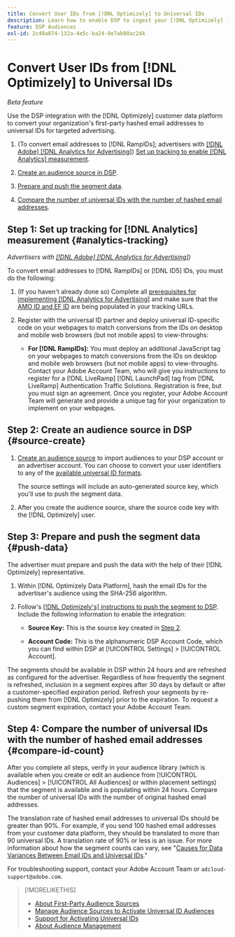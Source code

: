 ```yaml
---
title: Convert User IDs from [!DNL Optimizely] to Universal IDs
description: Learn how to enable DSP to ingest your [!DNL Optimizely] first-party segments.
feature: DSP Audiences
exl-id: 2c48a874-132a-4e5c-ba24-0e7ab80ac2d4
---
```

# Convert User IDs from [!DNL Optimizely] to Universal IDs

*Beta feature*

Use the DSP integration with the [!DNL Optimizely] customer data platform to convert your organization's first-party hashed email addresses to universal IDs for targeted advertising.

1. (To convert email addresses to [!DNL RampIDs]<!-- or [!DNL ID5] IDs -->; advertisers with [[!DNL Adobe] [!DNL Analytics for Advertising]](/help/integrations/analytics/overview.md)) [Set up tracking to enable [!DNL Analytics] measurement](#analytics-tracking).

1. [Create an audience source in DSP](#source-create).

1. [Prepare and push the segment data](#push-data).

1. [Compare the number of universal IDs with the number of hashed email addresses](#compare-id-count).

## Step 1: Set up tracking for [!DNL Analytics] measurement {#analytics-tracking}

*Advertisers with [[!DNL Adobe] [!DNL Analytics for Advertising]](/help/integrations/analytics/overview.md))*

To convert email addresses to [!DNL RampIDs] or [!DNL ID5] IDs, you must do the following:

1. (If you haven't already done so) Complete all [prerequisites for implementing [!DNL Analytics for Advertising]](/help/integrations/analytics/prerequisites.md) and make sure that the [AMO ID and EF ID](/help/integrations/analytics/ids.md) are being populated in your tracking URLs.
   
1. Register with the universal ID partner and deploy universal ID-specific code on your webpages to match conversions from the IDs on desktop and mobile web browsers (but not mobile apps) to view-throughs:
   
   * **For [!DNL RampIDs]:** You must deploy an additional JavaScript tag on your webpages to match conversions from the IDs on desktop and mobile web browsers (but not mobile apps) to view-throughs. Contact your Adobe Account Team, who will give you instructions to register for a [!DNL LiveRamp] [!DNL LaunchPad] tag from [!DNL LiveRamp] Authentication Traffic Solutions. Registration is free, but you must sign an agreement. Once you register, your Adobe Account Team will generate and provide a unique tag for your organization to implement on your webpages.

## Step 2: Create an audience source in DSP {#source-create}

1. [Create an audience source](source-manage.md) to import audiences to your DSP account or an advertiser account. You can choose to convert your user identifiers to any of the [available universal ID formats](source-about.md).

   The source settings will include an auto-generated source key, which you'll use to push the segment data.

1. After you create the audience source, share the source code key with the [!DNL Optimizely] user.

## Step 3: Prepare and push the segment data {#push-data}

The advertiser must prepare and push the data with the help of their [!DNL Optimizely] representative.

1. Within [!DNL Optimizely Data Platform], hash the email IDs for the advertiser's audience using the SHA-256 algorithm.

1. Follow's [[!DNL Optimizely's] instructions to push the segment to DSP](https://support.optimizely.com/hc/en-us/articles/27974930963981-Integrate-Adobe-Ads). Include the following information to enable the integration:

   * **Source Key:** This is the source key created in [Step 2](#source-create).
   
   * **Account Code:** This is the alphanumeric DSP Account Code, which you can find within DSP at [!UICONTROL Settings] > [!UICONTROL Account].

The segments should be available in DSP within 24 hours and are refreshed as configured for the advertiser. Regardless of how frequently the segment is refreshed, inclusion in a segment expires after 30 days by default or after a customer-specified expiration period. Refresh your segments by re-pushing them from [!DNL Optimizely] prior to the expiration. To request a custom segment expiration, contact your Adobe Account Team.

## Step 4: Compare the number of universal IDs with the number of hashed email addresses {#compare-id-count}

After you complete all steps, verify in your audience library (which is available when you create or edit an audience from [!UICONTROL Audiences] > [!UICONTROL All Audiences] or within placement settings) that the segment is available and is populating within 24 hours. Compare the number of universal IDs with the number of original hashed email addresses.

The translation rate of hashed email addresses to universal IDs should be greater than 90%. For example, if you send 100 hashed email addresses from your customer data platform, they should be translated to more than 90 universal IDs. A translation rate of 90% or less is an issue. For more information about how the segment counts can vary, see "[Causes for Data Variances Between Email IDs and Universal IDs](#universal-ids-data-variances)."
   
For troubleshooting support, contact your Adobe Account Team or `adcloud-support@adobe.com`.

>[!MORELIKETHIS]
>
>* [About First-Party Audience Sources](/help/dsp/audiences/sources/source-about.md)
>* [Manage Audience Sources to Activate Universal ID Audiences](source-manage.md)
>* [Support for Activating Universal IDs](/help/dsp/audiences/universal-ids.md)
>* [About Audience Management](/help/dsp/audiences/audience-about.md)
